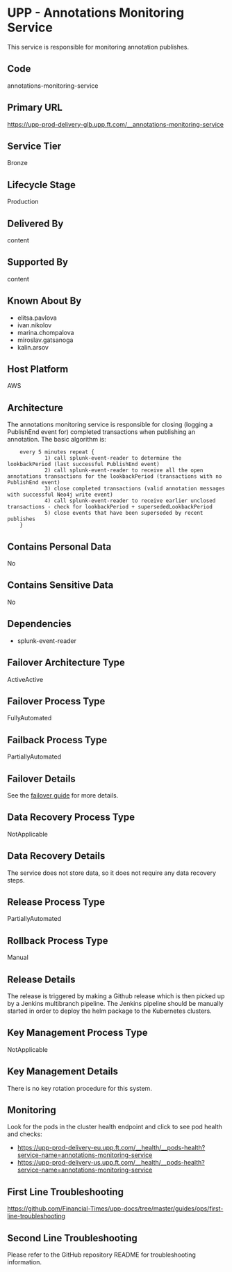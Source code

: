 # UPP - Annotations Monitoring Service

This service is responsible for monitoring annotation publishes.

## Code

annotations-monitoring-service

## Primary URL

<https://upp-prod-delivery-glb.upp.ft.com/__annotations-monitoring-service>

## Service Tier

Bronze

## Lifecycle Stage

Production

## Delivered By

content

## Supported By

content

## Known About By

- elitsa.pavlova
- ivan.nikolov
- marina.chompalova
- miroslav.gatsanoga
- kalin.arsov

## Host Platform

AWS

## Architecture

The annotations monitoring service is responsible for closing (logging a PublishEnd event for) completed transactions when publishing an annotation.
The basic algorithm is:

        every 5 minutes repeat {
                1) call splunk-event-reader to determine the lookbackPeriod (last successful PublishEnd event)
                2) call splunk-event-reader to receive all the open annotations transactions for the lookbackPeriod (transactions with no PublishEnd event)
                3) close completed transactions (valid annotation messages with successful Neo4j write event)
                4) call splunk-event-reader to receive earlier unclosed transactions - check for lookbackPeriod + supersededLookbackPeriod
                5) close events that have been superseded by recent publishes
        }

## Contains Personal Data

No

## Contains Sensitive Data

No

## Dependencies

- splunk-event-reader

## Failover Architecture Type

ActiveActive

## Failover Process Type

FullyAutomated

## Failback Process Type

PartiallyAutomated

## Failover Details

See the [failover guide](https://github.com/Financial-Times/upp-docs/tree/master/failover-guides/delivery-cluster) for more details.

## Data Recovery Process Type

NotApplicable

## Data Recovery Details

The service does not store data, so it does not require any data recovery steps.

## Release Process Type

PartiallyAutomated

## Rollback Process Type

Manual

## Release Details

The release is triggered by making a Github release which is then picked up by a Jenkins multibranch pipeline. The Jenkins pipeline should be manually started in order to deploy the helm package to the Kubernetes clusters.

## Key Management Process Type

NotApplicable

## Key Management Details

There is no key rotation procedure for this system.

## Monitoring

Look for the pods in the cluster health endpoint and click to see pod health and checks:
- <https://upp-prod-delivery-eu.upp.ft.com/__health/__pods-health?service-name=annotations-monitoring-service>
- <https://upp-prod-delivery-us.upp.ft.com/__health/__pods-health?service-name=annotations-monitoring-service>

## First Line Troubleshooting

<https://github.com/Financial-Times/upp-docs/tree/master/guides/ops/first-line-troubleshooting>

## Second Line Troubleshooting

Please refer to the GitHub repository README for troubleshooting information.
